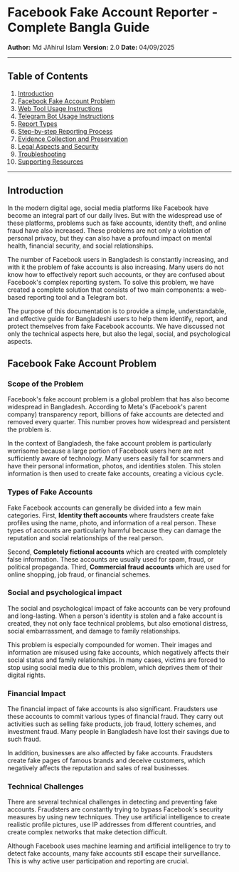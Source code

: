  # Facebook Fake Account Reporter - Complete Bangla Guide

**Author:** Md JAhirul Islam
**Version:** 2.0
**Date:** 04/09/2025

---

## Table of Contents

1. [Introduction](#Introduction)
2. [Facebook Fake Account Problem](#facebook-fake-account-problem)
3. [Web Tool Usage Instructions](#web-tool-usage-instructions)
4. [Telegram Bot Usage Instructions](#telegram-bot-usage-instructions)
5. [Report Types](#Report-Types)
6. [Step-by-step Reporting Process](#step-by-step-reporting-process)
7. [Evidence Collection and Preservation](#evidence-collection-and-preservation)
8. [Legal Aspects and Security](#Legal-and-Security)
9. [Troubleshooting](#Troubleshooting)
10. [Supporting Resources](#Supporting-Resources)

---

## Introduction

In the modern digital age, social media platforms like Facebook have become an integral part of our daily lives. But with the widespread use of these platforms, problems such as fake accounts, identity theft, and online fraud have also increased. These problems are not only a violation of personal privacy, but they can also have a profound impact on mental health, financial security, and social relationships.

The number of Facebook users in Bangladesh is constantly increasing, and with it the problem of fake accounts is also increasing. Many users do not know how to effectively report such accounts, or they are confused about Facebook's complex reporting system. To solve this problem, we have created a complete solution that consists of two main components: a web-based reporting tool and a Telegram bot.

The purpose of this documentation is to provide a simple, understandable, and effective guide for Bangladeshi users to help them identify, report, and protect themselves from fake Facebook accounts. We have discussed not only the technical aspects here, but also the legal, social, and psychological aspects.

## Facebook Fake Account Problem

### Scope of the Problem

Facebook's fake account problem is a global problem that has also become widespread in Bangladesh. According to Meta's (Facebook's parent company) transparency report, billions of fake accounts are detected and removed every quarter. This number proves how widespread and persistent the problem is.

In the context of Bangladesh, the fake account problem is particularly worrisome because a large portion of Facebook users here are not sufficiently aware of technology. Many users easily fall for scammers and have their personal information, photos, and identities stolen. This stolen information is then used to create fake accounts, creating a vicious cycle.

### Types of Fake Accounts

Fake Facebook accounts can generally be divided into a few main categories. First, **Identity theft accounts** where fraudsters create fake profiles using the name, photo, and information of a real person. These types of accounts are particularly harmful because they can damage the reputation and social relationships of the real person.

Second, **Completely fictional accounts** which are created with completely false information. These accounts are usually used for spam, fraud, or political propaganda. Third, **Commercial fraud accounts** which are used for online shopping, job fraud, or financial schemes.

### Social and psychological impact

The social and psychological impact of fake accounts can be very profound and long-lasting. When a person's identity is stolen and a fake account is created, they not only face technical problems, but also emotional distress, social embarrassment, and damage to family relationships.

This problem is especially compounded for women. Their images and information are misused using fake accounts, which negatively affects their social status and family relationships. In many cases, victims are forced to stop using social media due to this problem, which deprives them of their digital rights.

### Financial Impact

The financial impact of fake accounts is also significant. Fraudsters use these accounts to commit various types of financial fraud. They carry out activities such as selling fake products, job fraud, lottery schemes, and investment fraud. Many people in Bangladesh have lost their savings due to such fraud.

In addition, businesses are also affected by fake accounts. Fraudsters create fake pages of famous brands and deceive customers, which negatively affects the reputation and sales of real businesses.

### Technical Challenges

There are several technical challenges in detecting and preventing fake accounts. Fraudsters are constantly trying to bypass Facebook's security measures by using new techniques. They use artificial intelligence to create realistic profile pictures, use IP addresses from different countries, and create complex networks that make detection difficult.

Although Facebook uses machine learning and artificial intelligence to try to detect fake accounts, many fake accounts still escape their surveillance. This is why active user participation and reporting are crucial.
